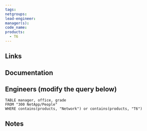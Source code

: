 ```yaml
---
tags: 
netgroups: 
lead-engineer: 
manager(s): 
code_name: 
products:
  - T6
---
```


## Links


## Documentation


## Engineers (modify the query below)


```dataview
TABLE manager, office, grade
FROM "300 NetApp/People"
WHERE contains(products, "Network") or contains(products, "T6")
```


## Notes
